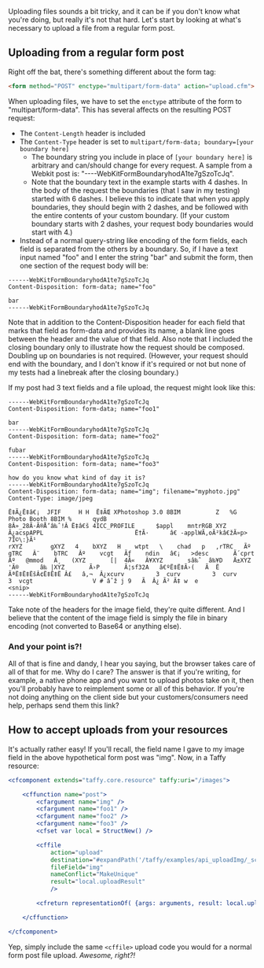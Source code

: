 Uploading files sounds a bit tricky, and it can be if you don't know what you're doing, but really it's not that hard. Let's start by looking at what's necessary to upload a file from a regular form post.

## Uploading from a regular form post

Right off the bat, there's something different about the form tag:

```html
<form method="POST" enctype="multipart/form-data" action="upload.cfm">
```

When uploading files, we have to set the `enctype` attribute of the form to "multipart/form-data". This has several affects on the resulting POST request:

* The `Content-Length` header is included
* The `Content-Type` header is set to `multipart/form-data; boundary=[your boundary here]`
  * The boundary string you include in place of `[your boundary here]` is arbitrary and can/should change for every request. A sample from a Webkit post is: "----WebKitFormBoundaryhodA1te7gSzoTcJq".
  * Note that the boundary text in the example starts with 4 dashes. In the body of the request the boundaries (that I saw in my testing) started with 6 dashes. I believe this to indicate that when you apply boundaries, they should begin with 2 dashes, and be followed with the entire contents of your custom boundary. (If your custom boundary starts with 2 dashes, your request body boundaries would start with 4.)
* Instead of a normal query-string like encoding of the form fields, each field is separated from the others by a boundary. So, if I have a text input named "foo" and I enter the string "bar" and submit the form, then one section of the request body will be:

```
------WebKitFormBoundaryhodA1te7gSzoTcJq
Content-Disposition: form-data; name="foo"

bar
------WebKitFormBoundaryhodA1te7gSzoTcJq
```

Note that in addition to the Content-Disposition header for each field that marks that field as form-data and provides its name, a blank line goes between the header and the value of that field. Also note that I included the closing boundary only to illustrate how the request should be composed. Doubling up on boundaries is not required. (However, your request should end with the boundary, and I don't know if it's required or not but none of my tests had a linebreak after the closing boundary.)

If my post had 3 text fields and a file upload, the request might look like this:

```
------WebKitFormBoundaryhodA1te7gSzoTcJq
Content-Disposition: form-data; name="foo1"

bar
------WebKitFormBoundaryhodA1te7gSzoTcJq
Content-Disposition: form-data; name="foo2"

fubar
------WebKitFormBoundaryhodA1te7gSzoTcJq
Content-Disposition: form-data; name="foo3"

how do you know what kind of day it is?
------WebKitFormBoundaryhodA1te7gSzoTcJq
Content-Disposition: form-data; name="img"; filename="myphoto.jpg"
Content-Type: image/jpeg

Ë‡Ã¿Ë‡â€¡  JFIF     H H  Ë‡ÃŒ XPhotoshop 3.0 8BIM          Z   %G            Photo Booth 8BIM %      qydB
8Â»_28Ã·Ã®Å’â‰ˆ!Â Ë‡â€š 4ICC_PROFILE      $appl    mntrRGB XYZ  Ã¿acspAPPL                          Ë†Ã·      â€ -applWÃ‚oÃ²kâ€žÃ»p> 7Î©\:}Ã¹
rXYZ        gXYZ   4    bXYZ   H    wtpt   \    chad   p   ,rTRC   Ãº    gTRC   Â¨    bTRC   Âº    vcgt   Ãƒ    ndin   â€¡   >desc       Ã´cprt   Âº   @mmod   Â¸   (XYZ       [|  4Â«   Â¥XYZ       sâ‰ˆ  â‰¥D   Ä±XYZ       'Ã®      â‰ |XYZ       Ã›P       Ã¦sf32A   â€ºË‡Ë‡Ã›(   Ã­  Ë ÃªË‡Ë‡ËšÂ¢Ë‡Ë‡Ë Â£   â‚¬  Â¿xcurv         3  curv         3  curv         3  vcgt                 V # âˆž j 9 	 Ã  Â¿ Ã² Ã‡ w	e
<snip>
------WebKitFormBoundaryhodA1te7gSzoTcJq
```

Take note of the headers for the image field, they're quite different. And I believe that the content of the image field is simply the file in binary encoding (not converted to Base64 or anything else).

### And your point is?!

All of that is fine and dandy, I hear you saying, but the browser takes care of all of that for me. Why do I care? The answer is that if you're writing, for example, a native phone app and you want to upload photos take on it, then you'll probably have to reimplement some or all of this behavior. If you're not doing anything on the client side but your customers/consumers need help, perhaps send them this link?

## How to accept uploads from your resources

It's actually rather easy! If you'll recall, the field name I gave to my image field in the above hypothetical form post was "img". Now, in a Taffy resource:

```cfm
<cfcomponent extends="taffy.core.resource" taffy:uri="/images">

	<cffunction name="post">
		<cfargument name="img" />
		<cfargument name="foo1" />
		<cfargument name="foo2" />
		<cfargument name="foo3" />
		<cfset var local = StructNew() />

		<cffile
			action="upload"
			destination="#expandPath('/taffy/examples/api_uploadImg/_scratch/')#"
			fileField="img"
			nameConflict="MakeUnique"
			result="local.uploadResult"
			/>

		<cfreturn representationOf( {args: arguments, result: local.uploadResult} ) />

	</cffunction>

</cfcomponent>
```

Yep, simply include the same `<cffile>` upload code you would for a normal form post file upload. _Awesome, right?!_